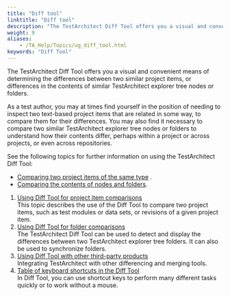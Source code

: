 ```yaml
--- 
title: "Diff tool"
linktitle: "Diff tool"
description: "The TestArchitect Diff Tool offers you a visual and convenient means of determining the differences between two similar project items, or differences in the contents of similar TestArchitect explorer tree nodes or folders."
weight: 9
aliases: 
    - /TA_Help/Topics/ug_diff_tool.html
keywords: "Diff Tool"
---
```


The TestArchitect Diff Tool offers you a visual and convenient means of determining the differences between two similar project items, or differences in the contents of similar TestArchitect explorer tree nodes or folders.

As a test author, you may at times find yourself in the position of needing to inspect two text-based project items that are related in some way, to compare them for their differences. You may also find it necessary to compare two similar TestArchitect explorer tree nodes or folders to understand how their contents differ, perhaps within a project or across projects, or even across repositories.

See the following topics for further information on using the TestArchitect Diff Tool:

-   [Comparing two project items of the same type](/user-guide/getting-started/working-with-testarchitect-client/advanced-features-of-testarchitect-client/diff-tool/diff-tool-for-project-items/) .
-   [Comparing the contents of nodes and folders](/user-guide/getting-started/working-with-testarchitect-client/advanced-features-of-testarchitect-client/diff-tool/using-diff-tool-for-folder-comparisons/).

1.  [Using Diff Tool for project item comparisons](/user-guide/getting-started/working-with-testarchitect-client/advanced-features-of-testarchitect-client/diff-tool/diff-tool-for-project-items/)  
This topic describes the use of the Diff Tool to compare two project items, such as test modules or data sets, or revisions of a given project item.
2.  [Using Diff Tool for folder comparisons](/user-guide/getting-started/working-with-testarchitect-client/advanced-features-of-testarchitect-client/diff-tool/using-diff-tool-for-folder-comparisons/)  
The TestArchitect Diff Tool can be used to detect and display the differences between two TestArchitect explorer tree folders. It can also be used to synchronize folders.
3.  [Using Diff Tool with other third-party products](/user-guide/getting-started/working-with-testarchitect-client/advanced-features-of-testarchitect-client/diff-tool/diff-tool-and-outside-products)  
Integrating TestArchitect with other differencing and merging tools.
4.  [Table of keyboard shortcuts in the Diff Tool](/user-guide/getting-started/working-with-testarchitect-client/advanced-features-of-testarchitect-client/diff-tool/keyboard-shortcuts)  
In Diff Tool, you can use shortcut keys to perform many different tasks quickly or to work without a mouse.


